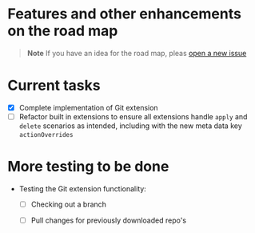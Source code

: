 # Features and other enhancements on the road map

> **Note**
> If you have an idea for the road map, pleas [open a new issue](https://github.com/nicc777/py-animus/issues/new?assignees=&labels=&template=enhancement.md&title=)

# Current tasks

* [x] Complete implementation of Git extension
* [ ] Refactor built in extensions to ensure all extensions handle `apply` and `delete` scenarios as intended, including with the new meta data key `actionOverrides`

# More testing to be done

* Testing the Git extension functionality:
  * [ ] Checking out a branch
  * [ ] Pull changes for previously downloaded repo's

